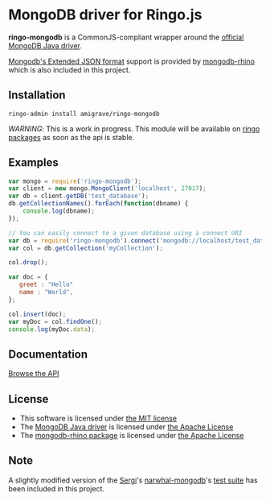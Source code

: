 MongoDB driver for Ringo.js
===========================

**ringo-mongodb** is a CommonJS-compliant wrapper around the [official MongoDB Java driver](https://github.com/mongodb/mongo-java-driver).

[Mongodb's Extended JSON format](http://www.mongodb.org/display/DOCS/Mongo+Extended+JSON) support is provided by [mongodb-rhino](http://code.google.com/p/mongodb-rhino/)
which is also included in this project.

Installation
------------

    ringo-admin install amigrave/ringo-mongodb

*_WARNING_*: This is a work in progress. This module will be available on [ringo packages](http://packages.ringojs.org) as soon as the api is stable.

Examples
--------

```javascript
var mongo = require('ringo-mongodb');
var client = new mongo.MongoClient('localhost', 27017);
var db = client.getDB('test_database');
db.getCollectionNames().forEach(function(dbname) {
    console.log(dbname);
});
```

```javascript
// You can easily connect to a given database using a connect URI
var db = require('ringo-mongodb').connect('mongodb://localhost/test_database');
var col = db.getCollection('myCollection');

col.drop();

var doc = {
   greet : "Hello"
   name : "World",
};

col.insert(doc);
var myDoc = col.findOne();
console.log(myDoc.data);
```

Documentation
-------------

[Browse the API](http://amigrave.com/p/ringo-mongodb/)

License
-------

- This software is licensed under [the MIT license](http://opensource.org/licenses/MIT)
- The [MongoDB Java driver](https://github.com/mongodb/mongo-java-driver) is licensed under [the Apache License](http://opensource.org/licenses/Apache-2.0)
- The [mongodb-rhino package](http://code.google.com/p/mongodb-rhino/) is licensed under [the Apache License](http://opensource.org/licenses/Apache-2.0)

Note
----

A slightly modified version of the [Sergi](https://github.com/sergi)'s [narwhal-mongodb](https://github.com/sergi/narwhal-mongodb)'s [test suite](https://github.com/sergi/narwhal-mongodb/tree/master/tests) has been included in this project.

